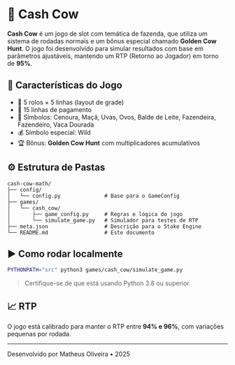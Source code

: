 # 🐄 Cash Cow

**Cash Cow** é um jogo de slot com temática de fazenda, que utiliza um sistema de rodadas normais e um bônus especial chamado **Golden Cow Hunt**. O jogo foi desenvolvido para simular resultados com base em parâmetros ajustáveis, mantendo um RTP (Retorno ao Jogador) em torno de **95%**.

## 🎯 Características do Jogo

- 🎰 5 rolos × 5 linhas (layout de grade)
- 📏 15 linhas de pagamento
- 🍎 Símbolos: Cenoura, Maçã, Uvas, Ovos, Balde de Leite, Fazendeira, Fazendeiro, Vaca Dourada
- 💰 Símbolo especial: Wild
- 🏆 Bônus: **Golden Cow Hunt** com multiplicadores acumulativos

## ⚙️ Estrutura de Pastas

```
cash-cow-math/
├── config/
│   └── config.py              # Base para o GameConfig
├── games/
│   └── cash_cow/
│       ├── game_config.py     # Regras e lógica do jogo
│       └── simulate_game.py   # Simulador para testes de RTP
├── meta.json                  # Descrição para o Stake Engine
└── README.md                  # Este documento
```

## ▶️ Como rodar localmente

```bash
PYTHONPATH="src" python3 games/cash_cow/simulate_game.py
```

> Certifique-se de que está usando Python 3.8 ou superior.

## 📈 RTP

O jogo está calibrado para manter o RTP entre **94% e 96%**, com variações pequenas por rodada.

---

Desenvolvido por Matheus Oliveira • 2025
